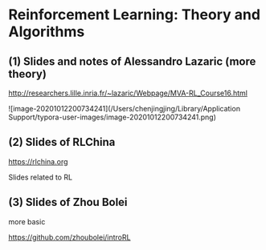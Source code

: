 # Reinforcement Learning: Theory and Algorithms

## (1) Slides and notes  of Alessandro Lazaric (more theory)

http://researchers.lille.inria.fr/~lazaric/Webpage/MVA-RL_Course16.html

![image-20201012200734241](/Users/chenjingjing/Library/Application Support/typora-user-images/image-20201012200734241.png)

## (2) Slides of RLChina

https://rlchina.org 

Slides related to RL 

## (3) Slides of Zhou Bolei

more basic

https://github.com/zhoubolei/introRL



